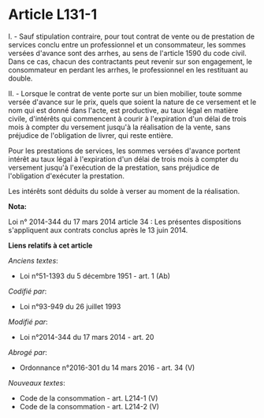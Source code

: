 # Article L131-1

I. - Sauf stipulation contraire, pour tout contrat de vente ou de prestation de services conclu entre un professionnel et un
consommateur, les sommes versées d'avance sont des arrhes, au sens de l'article 1590 du code civil. Dans ce cas, chacun des
contractants peut revenir sur son engagement, le consommateur en perdant les arrhes, le professionnel en les restituant au
double.

II. - Lorsque le contrat de vente porte sur un bien mobilier, toute somme versée d'avance sur le prix, quels que soient la
nature de ce versement et le nom qui est donné dans l'acte, est productive, au taux légal en matière civile, d'intérêts qui
commencent à courir à l'expiration d'un délai de trois mois à compter du versement jusqu'à la réalisation de la vente, sans
préjudice de l'obligation de livrer, qui reste entière.

Pour les prestations de services, les sommes versées d'avance portent intérêt au taux légal à l'expiration d'un délai de
trois mois à compter du versement jusqu'à l'exécution de la prestation, sans préjudice de l'obligation d'exécuter la
prestation.

Les intérêts sont déduits du solde à verser au moment de la réalisation.

**Nota:**

Loi n° 2014-344 du 17 mars 2014 article 34 : Les présentes dispositions s'appliquent aux contrats conclus après le 13 juin
2014.

**Liens relatifs à cet article**

_Anciens textes_:

  - Loi n°51-1393 du 5 décembre 1951 - art. 1 (Ab)

_Codifié par_:

  - Loi n°93-949 du 26 juillet 1993

_Modifié par_:

  - Loi n°2014-344 du 17 mars 2014 - art. 20

_Abrogé par_:

  - Ordonnance n°2016-301 du 14 mars 2016 - art. 34 (V)

_Nouveaux textes_:

  - Code de la consommation - art. L214-1 (V)
  - Code de la consommation - art. L214-2 (V)
